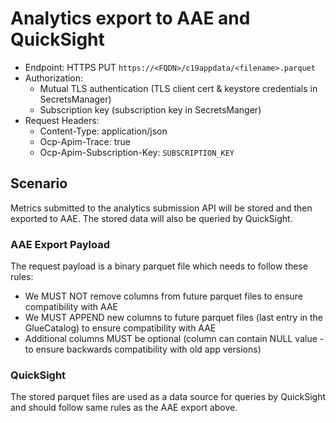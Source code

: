 
# Analytics export to AAE and QuickSight

- Endpoint: HTTPS PUT ```https://<FQDN>/c19appdata/<filename>.parquet```
- Authorization: 
  - Mutual TLS authentication (TLS client cert & keystore credentials in SecretsManager)
  - Subscription key (subscription key in SecretsManger)
- Request Headers:
  - Content-Type: application/json
  - Ocp-Apim-Trace: true
  - Ocp-Apim-Subscription-Key: ```SUBSCRIPTION_KEY```


## Scenario

Metrics submitted to the analytics submission API will be stored and then exported to AAE. The stored data will also be queried by QuickSight.

### AAE Export Payload

The request payload is a binary parquet file which needs to follow these rules:
- We MUST NOT remove columns from future parquet files to ensure compatibility with AAE
- We MUST APPEND new columns to future parquet files (last entry in the GlueCatalog) to ensure compatibility with AAE
- Additional columns MUST be optional (column can contain NULL value - to ensure backwards compatibility with old app versions)


### QuickSight

The stored parquet files are used as a data source for queries by QuickSight and should follow same rules as the AAE export above.